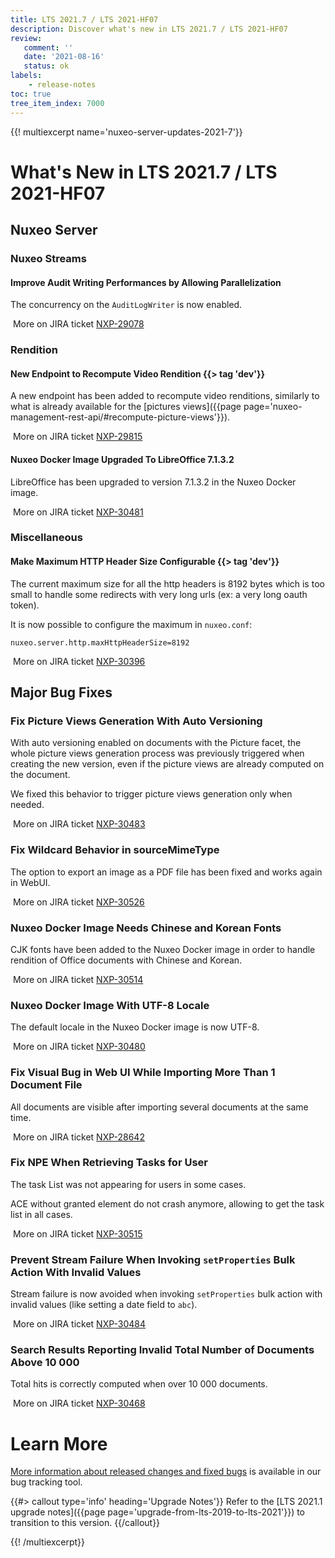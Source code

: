 ```yaml
---
title: LTS 2021.7 / LTS 2021-HF07
description: Discover what's new in LTS 2021.7 / LTS 2021-HF07
review:
   comment: ''
   date: '2021-08-16'
   status: ok
labels:
    - release-notes
toc: true
tree_item_index: 7000
---
```


{{! multiexcerpt name='nuxeo-server-updates-2021-7'}}
# What's New in LTS 2021.7 / LTS 2021-HF07

## Nuxeo Server

### Nuxeo Streams

#### Improve Audit Writing Performances by Allowing Parallelization

The concurrency on the `AuditLogWriter` is now enabled.

<i class="fa fa-long-arrow-right" aria-hidden="true"></i>&nbsp;More on JIRA ticket [NXP-29078](https://jira.nuxeo.com/browse/NXP-29078)

### Rendition

#### New Endpoint to Recompute Video Rendition {{> tag 'dev'}}

A new endpoint has been added to recompute video renditions, similarly to what is already available for the [pictures views]({{page page='nuxeo-management-rest-api/#recompute-picture-views'}}).

<i class="fa fa-long-arrow-right" aria-hidden="true"></i>&nbsp;More on JIRA ticket [NXP-29815](https://jira.nuxeo.com/browse/NXP-29815)

#### Nuxeo Docker Image Upgraded To LibreOffice 7.1.3.2

LibreOffice has been upgraded to version 7.1.3.2 in the Nuxeo Docker image.

<i class="fa fa-long-arrow-right" aria-hidden="true"></i>&nbsp;More on JIRA ticket [NXP-30481](https://jira.nuxeo.com/browse/NXP-30481)

### Miscellaneous

#### Make Maximum HTTP Header Size Configurable {{> tag 'dev'}}

The current maximum size for all the http headers is 8192 bytes which is too small to handle some redirects with very long urls (ex: a very long oauth token).

It is now possible to configure the maximum in `nuxeo.conf`:
```
nuxeo.server.http.maxHttpHeaderSize=8192
```

<i class="fa fa-long-arrow-right" aria-hidden="true"></i>&nbsp;More on JIRA ticket [NXP-30396](https://jira.nuxeo.com/browse/NXP-30396)

## Major Bug Fixes

### Fix Picture Views Generation With Auto Versioning

With auto versioning enabled on documents with the Picture facet, the whole picture views generation process was previously triggered when creating the new version, even if the picture views are already computed on the document.

We fixed this behavior to trigger picture views generation only when needed.

<i class="fa fa-long-arrow-right" aria-hidden="true"></i>&nbsp;More on JIRA ticket [NXP-30483](https://jira.nuxeo.com/browse/NXP-30483)

### Fix Wildcard Behavior in sourceMimeType

The option to export an image as a PDF file has been fixed and works again in WebUI.

<i class="fa fa-long-arrow-right" aria-hidden="true"></i>&nbsp;More on JIRA ticket [NXP-30526](https://jira.nuxeo.com/browse/NXP-30526)

### Nuxeo Docker Image Needs Chinese and Korean Fonts

CJK fonts have been added to the Nuxeo Docker image in order to handle rendition of Office documents with Chinese and Korean.

<i class="fa fa-long-arrow-right" aria-hidden="true"></i>&nbsp;More on JIRA ticket [NXP-30514](https://jira.nuxeo.com/browse/NXP-30514)

### Nuxeo Docker Image With UTF-8 Locale

The default locale in the Nuxeo Docker image is now UTF-8.

<i class="fa fa-long-arrow-right" aria-hidden="true"></i>&nbsp;More on JIRA ticket [NXP-30480](https://jira.nuxeo.com/browse/NXP-30480)

### Fix Visual Bug in Web UI While Importing More Than 1 Document File

All documents are visible after importing several documents at the same time.

<i class="fa fa-long-arrow-right" aria-hidden="true"></i>&nbsp;More on JIRA ticket [NXP-28642](https://jira.nuxeo.com/browse/NXP-28642)

### Fix NPE When Retrieving Tasks for User

The task List was not appearing for users in some cases.

ACE without granted element do not crash anymore, allowing to get the task list in all cases.

<i class="fa fa-long-arrow-right" aria-hidden="true"></i>&nbsp;More on JIRA ticket [NXP-30515](https://jira.nuxeo.com/browse/NXP-30515)

### Prevent Stream Failure When Invoking `setProperties` Bulk Action With Invalid Values

Stream failure is now avoided when invoking `setProperties` bulk action with invalid values (like setting a date field to `abc`).

<i class="fa fa-long-arrow-right" aria-hidden="true"></i>&nbsp;More on JIRA ticket [NXP-30484](https://jira.nuxeo.com/browse/NXP-30484)

### Search Results Reporting Invalid Total Number of Documents Above 10 000

Total hits is correctly computed when over 10 000 documents.

<i class="fa fa-long-arrow-right" aria-hidden="true"></i>&nbsp;More on JIRA ticket [NXP-30468](https://jira.nuxeo.com/browse/NXP-30468)

# Learn More

[More information about released changes and fixed bugs](https://jira.nuxeo.com/secure/ReleaseNote.jspa?projectId=10011&version=21443) is available in our bug tracking tool.

{{#> callout type='info' heading='Upgrade Notes'}}
Refer to the [LTS 2021.1 upgrade notes]({{page page='upgrade-from-lts-2019-to-lts-2021'}}) to transition to this version.
{{/callout}}

{{! /multiexcerpt}}
